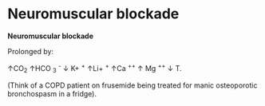 # Neuromuscular blockade

**Neuromuscular blockade**

Prolonged by:

↑CO<sub>2</sub> ↑HCO <sub>3</sub> <sup>-</sup> ↓ K+ <sup>+</sup> ↑Li+
<sup>+</sup> ↑Ca <sup>++</sup> ↑ Mg <sup>++</sup> ↓ T.

(Think of a COPD patient on frusemide being treated for manic
osteoporotic bronchospasm in a fridge).
